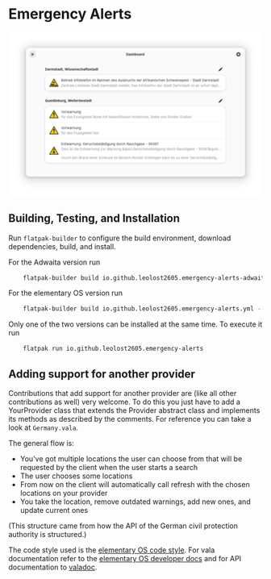# Emergency Alerts

![Emergency Alerts Screenshot](data/Screenshots/DashboardLight.png?raw=true)

## Building, Testing, and Installation

Run `flatpak-builder` to configure the build environment, download dependencies, build, and install.

For the Adwaita version run

```bash
    flatpak-builder build io.github.leolost2605.emergency-alerts-adwaita.yml --user --install --force-clean --install-deps-from=flathub
```

For the elementary OS version run

```bash
    flatpak-builder build io.github.leolost2605.emergency-alerts.yml --user --install --force-clean --install-deps-from=appcenter
```

Only one of the two versions can be installed at the same time. To execute it run

```bash
    flatpak run io.github.leolost2605.emergency-alerts
```
## Adding support for another provider

Contributions that add support for another provider are (like all other contributions as well) very welcome.
To do this you just have to add a YourProvider class that extends the Provider abstract class and implements its
methods as described by the comments. For reference you can take a look at `Germany.vala`.

The general flow is:
- You've got multiple locations the user can choose from that will be requested by the client when the user starts a search
- The user chooses some locations
- From now on the client will automatically call refresh with the chosen locations on your provider
- You take the location, remove outdated warnings, add new ones, and update current ones

(This structure came from how the API of the German civil protection authority is structured.)

The code style used is the [elementary OS code style](https://docs.elementary.io/develop/writing-apps/code-style).
For vala documentation refer to the [elementary OS developer docs](https://docs.elementary.io/develop) and for API documentation to [valadoc](https://valadoc.org/).
